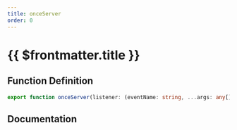 ```yaml
---
title: onceServer
order: 0
---
```


# {{ $frontmatter.title }}

## Function Definition

```ts
export function onceServer(listener: (eventName: string, ...args: any[]) => void): void;
```

## Documentation

<!--@include: ./parts/onceServer.md-->
